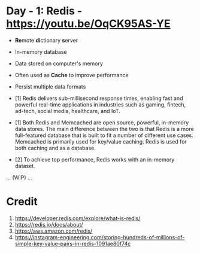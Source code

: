 # Day - 1: Redis - https://youtu.be/OqCK95AS-YE

- **Re**mote **di**ctionary **s**erver
- In-memory database
- Data stored on computer's memory
- Often used as **Cache** to improve performance
- Persist multiple data formats

- [1] Redis delivers sub-millisecond response times, enabling fast and powerful real-time applications in industries such as gaming, fintech, ad-tech, social media, healthcare, and IoT.

- [1] Both Redis and Memcached are open source, powerful, in-memory data stores. The main difference between the two is that Redis is a more full-featured database that is built to fit a number of different use cases. Memcached is primarily used for key/value caching. Redis is used for both caching and as a database.

- [2] To achieve top performance, Redis works with an in-memory dataset.

...
(WIP)
...

# Credit

1. https://developer.redis.com/explore/what-is-redis/
2. https://redis.io/docs/about/
3. https://aws.amazon.com/redis/
4. https://instagram-engineering.com/storing-hundreds-of-millions-of-simple-key-value-pairs-in-redis-1091ae80f74c